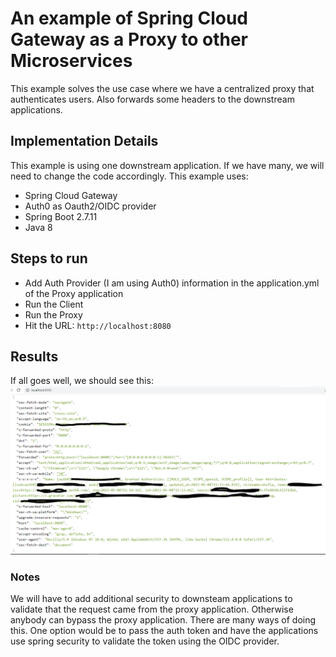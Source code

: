 # An example of Spring Cloud Gateway as a Proxy to other Microservices

This example solves the use case where we have a centralized proxy that authenticates users.  Also forwards some headers to the downstream applications. 

## Implementation Details
This example is using one downstream application.  If we have many, we will need to change the code accordingly.  This example uses:
* Spring Cloud Gateway
* Auth0 as Oauth2/OIDC provider
* Spring Boot 2.7.11
* Java 8

## Steps to run
* Add Auth Provider (I am using Auth0) information in the application.yml of the Proxy application
* Run the Client
* Run the Proxy
* Hit the URL: `http://localhost:8080`

## Results
If all goes well, we should see this:
![image](proxy.PNG "Proxy for Spring Boot")

### Notes
We will have to add additional security to downsteam applications to validate that the request came from the proxy application.  Otherwise anybody can bypass the proxy application.  There are many ways of doing this.  One option would be to pass the auth token and have the applications use spring security to validate the token using the OIDC provider.